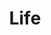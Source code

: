 ---
templateKey: collection
title: Life
image: ../../images/life/spain.jpg
images:
    - image: ../../images/life/bombay.jpg
    - image: ../../images/life/daharti.jpg
    - image: ../../images/life/hamburg.jpg
    - image: ../../images/life/monks.jpg
    - image: ../../images/life/mumbai.jpg
    - image: ../../images/life/taj.jpg
    - image: ../../images/life/tokyo.jpg
    - image: ../../images/life/spain.jpg
    - image: ../../images/life/amsterdam.jpg
    - image: ../../images/life/germany.jpg
    - image: ../../images/life/train.jpg
---